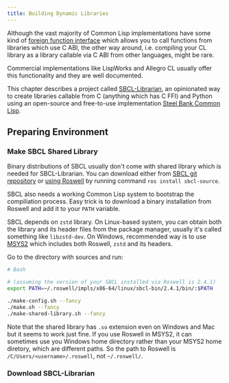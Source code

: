 ```yaml
---
title: Building Dynamic Libraries
---
```


Although the vast majority of Common Lisp implementations have
some kind of [foreign function interface](ffi.html) which allows you to
call functions from libraries which use C ABI, the other way around,
i.e. compiling your CL library as a library callable via C ABI from
other languages, might be rare.

Commercial implementations like LispWorks and Allegro CL usually
offer this functionality and they are well documented.

This chapter describes a project called [SBCL-Librarian](https://github.com/quil-lang/sbcl-librarian), an opinionated way to create libraries callable from C (anything which has C FFI) and Python using an open-source and free-to-use implementation [Steel Bank Common Lisp](https://www.sbcl.org).


## Preparing Environment

### Make SBCL Shared Library

Binary distributions of SBCL usually don't come with shared library which is needed for SBCL-Librarian. You can download either from [SBCL git repository](https://github.com/sbcl/sbcl) or [using Roswell](getting-started.html#with-roswell) by running command `ros install sbcl-source`.

SBCL also needs a working Common Lisp system to bootstrap the compiliation
process. Easy trick is to download a binary installation from Roswell and
add it to your `PATH` variable.

SBCL depends on `zstd` library. On Linux-based system, you can obtain both
the library and its header files from the package manager, usually it's called
something like `libzstd-dev`. On Windows, recommended way is to use
[MSYS2](https://www.msys2.org) which includes both Roswell, `zstd` and its headers.

Go to the directory with sources and run:

~~~bash
# Bash

# (assuming the version of your SBCL installed via Roswell is 2.4.1)
export PATH=~/.roswell/impls/x86-64/linux/sbcl-bin/2.4.1/bin/:$PATH

./make-config.sh --fancy
./make.sh --fancy
./make-shared-library.sh --fancy
~~~

Note that the shared library has `.so` extension even on Windows and Mac
but it seems to work just fine. If you use Roswell in MSYS2, it can sometimes
use you Windows home directory rather than your MSYS2 home diretory, which
are different paths. So the path to Roswell is `/C/Users/<username>/.roswell`,
not `~/.roswell/`.

### Download SBCL-Librarian

